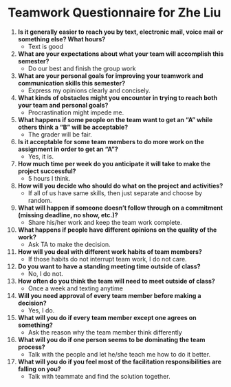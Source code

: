 # Teamwork Questionnaire for Zhe Liu

1. __Is it generally easier to reach you by text, electronic mail, voice mail or something else?  What hours?__ 
   * Text is good
1. __What are your expectations about what your team will accomplish this semester?__ 
   * Do our best and finish the group work
1. __What are your personal goals for improving your teamwork and communication skills this semester?__ 
   * Express my opinions clearly and concisely.
1. __What kinds of obstacles might you encounter in trying to reach both your team and personal goals?__ 
   * Procrastination might impede me.
1. __What happens if some people on the team want to get an “A” while others think a “B” will be acceptable?__ 
   * The grader will be fair.
1. __Is it acceptable for some team members to do more work on the assignment in order to get an “A”?__ 
   * Yes, it is.
1. __How much time per week do you anticipate it will take to make the project successful?__ 
   * 5 hours I think.
1. __How will you decide who should do what on the project and activities?__ 
   * If all of us have same skills, then just separate and choose by random.
1. __What will happen if someone doesn’t follow through on a commitment (missing deadline, no show, etc.)?__ 
   * Share his/her work and keep the team work complete.
1. __What happens if people have different opinions on the quality of the work?__ 
   * Ask TA to make the decision.
1. __How will you deal with different work habits of team members?__ 
   * If those habits do not interrupt team work, I do not care.
1. __Do you want to have a standing meeting time outside of class?__ 
   * No, I do not.
1. __How often do you think the team will need to meet outside of class?__ 
   * Once a week and texting anytime
1. __Will you need approval of every team member before making a decision?__ 
   * Yes, I do.
1. __What will you do if every team member except one agrees on something?__ 
   * Ask the reason why the team member think differently
1. __What will you do if one person seems to be dominating the team process?__ 
   * Talk with the people and let he/she teach me how to do it better.
1. __What will you do if you feel most of the facilitation responsibilities are falling on you?__ 
   * Talk with teammate and find the solution together.
